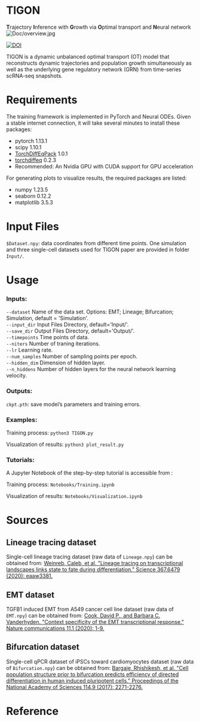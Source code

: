 # TIGON 
**T**rajectory **I**nference with **G**rowth via **O**ptimal transport and **N**eural network
![Doc/overview.jpg](https://github.com/yutongo/TIGON/blob/main/Doc/overview.jpg)

[![DOI](https://zenodo.org/badge/DOI/10.5281/zenodo.10005456.svg)](https://doi.org/10.5281/zenodo.10005456)

TIGON is a dynamic unbalanced optimal transport (OT) model that reconstructs dynamic trajectories and population growth simultaneously as well as the underlying
gene regulatory network (GRN) from time-series scRNA-seq snapshots.


# Requirements
The training framework is implemented in PyTorch and Neural ODEs. Given a stable internet connection, it will take several minutes to install these packages:
* pytorch 1.13.1
* scipy 1.10.1
* [TorchDiffEqPack](https://jzkay12.github.io/TorchDiffEqPack/TorchDiffEqPack.odesolver.html) 1.0.1
* [torchdiffeq](https://github.com/rtqichen/torchdiffeq) 0.2.3
* Recommended: An Nvidia GPU with CUDA support for GPU acceleration


For generating plots to visualize results, the required packages are listed: 
* numpy 1.23.5
* seaborn 0.12.2
* matplotlib 3.5.3


# Input Files
`$Dataset.npy`: data coordinates from different time points. One simulation and three single-cell datasets used for TIGON paper are provided in folder `Input/`. 


# Usage
### Inputs:
`--dataset` Name of the data set. Options: EMT; Lineage; Bifurcation; Simulation, default = 'Simulation'. \
`--input_dir` Input Files Directory, default='Input/'. \
`--save_dir` Output Files Directory, default='Output/'. \
`--timepoints` Time points of data. \
`--niters` Number of traning iterations. \
`--lr` Learning rate. \
`--num_samples` Number of sampling points per epoch. \
`--hidden_dim` Dimension of hidden layer. \
`--n_hiddens` Number of hidden layers for the neural network learning velocity. 

### Outputs:
`ckpt.pth`: save model’s parameters and training errors.

### Examples:
Training process: `python3 TIGON.py`

Visualization of results: `python3 plot_result.py`

### Tutorials:
A Jupyter Notebook of the step-by-step tutorial is accessible from :

Training process: `Notebooks/Training.ipynb`

Visualization of results: `Notebooks/Visualization.ipynb`


# Sources
## Lineage tracing dataset
Single-cell lineage tracing dataset (raw data of `Lineage.npy`) can be obtained from: [Weinreb, Caleb, et al. "Lineage tracing on transcriptional landscapes links state to fate during differentiation." Science 367.6479 (2020): eaaw3381.](https://www.science.org/doi/full/10.1126/science.aaw3381?casa_token=cmaoSgI9KNQAAAAA%3Ah7lDBD7kPIfZDBTlYDHy9RPVHjX811LOPfxDitvbLiAugMxB1UUWvqMTtzKL4hU3oKdbyfBCw7mmIA)
## EMT dataset
TGFB1 induced EMT from A549 cancer cell line dataset (raw data of `EMT.npy`) can be obtained from: [Cook, David P., and Barbara C. Vanderhyden. "Context specificity of the EMT transcriptional response." Nature communications 11.1 (2020): 1-9.](https://www.nature.com/articles/s41467-020-16066-2)
## Bifurcation dataset
Single-cell qPCR dataset of iPSCs toward cardiomyocytes dataset (raw data of `Bifurcation.npy`) can be obtained from: [Bargaje, Rhishikesh, et al. "Cell population structure prior to bifurcation predicts efficiency of directed differentiation in human induced pluripotent cells." Proceedings of the National Academy of Sciences 114.9 (2017): 2271-2276.](https://www.pnas.org/doi/abs/10.1073/pnas.1621412114)
# Reference
